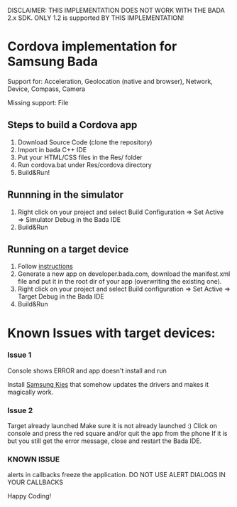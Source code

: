 DISCLAIMER: THIS IMPLEMENTATION DOES NOT WORK WITH THE BADA 2.x SDK. ONLY 1.2 is supported BY THIS IMPLEMENTATION!

Cordova implementation for Samsung Bada
========================================

Support for: Acceleration, Geolocation (native and browser), Network, Device, Compass, Camera

Missing support: File

Steps to build a Cordova app
-----------------------------
1. Download Source Code (clone the repository)
2. Import in bada C++ IDE
3. Put your HTML/CSS files in the Res/ folder
4. Run cordova.bat under Res/cordova directory
5. Build&Run!

Runnning in the simulator
-------------------------

1. Right click on your project and select Build Configuration => Set Active => Simulator Debug in the Bada IDE
2. Build&Run

Running on a target device
--------------------------

1. Follow [instructions](http://bit.ly/dK44XJ)
2. Generate a new app on developer.bada.com, download the manifest.xml file and put it in the root dir of your app (overwriting the existing one).
3. Right click on your project and select Build configuration => Set Active => Target Debug in the Bada IDE
4. Build&Run

Known Issues with target devices:
=================================

### Issue 1
Console shows ERROR and app doesn't install and run

Install [Samsung Kies](http://bit.ly/hERlsu) that somehow updates the drivers and makes it magically work.

### Issue 2
Target already launched
Make sure it is not already launched :) Click on console and press the red square and/or quit the app from the phone
If it is but you still get the error message, close and restart the Bada IDE.

### KNOWN ISSUE
alerts in callbacks freeze the application. DO NOT USE ALERT DIALOGS IN YOUR CALLBACKS

Happy Coding!
